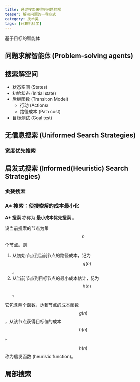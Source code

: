 ```yaml
---
title: 通过搜索来得到问题的解
teaser: 解决问题的一种方式
category: 技术类
tags: [计算机科学]
---
```


基于目标的智能体

问题求解智能体 (Problem-solving agents)
------------




搜索解空间
---------

* 状态空间 (States)
* 初始状态 (Initial state)
* 后继函数 (Transition Model)
	- 行动 (Actions)
	- 路径成本 (Path cost)
* 目标测试 (Goal test)

无信息搜索 (Uniformed Search Strategies)
---------

### 宽度优先搜索 ###



启发式搜索 (Informed(Heuristic) Search Strategies)
---------

### 贪婪搜索 ###

### A* 搜索：使搜索解的成本最小化 ###

__A* 搜索__ 亦称为 __最小成本优先搜索__ 。

设当前搜索的节点为第 $$n$$ 个节点。则

1. 从初始节点到当前节点的路径成本，记为 $$g(n)$$。
2. 从当前节点到目标节点的最小成本估计，记为 $$h(n)$$。

它包含两个函数，达到节点的成本函数 $$g(n)$$，从该节点获得目标值的成本 $$h(n)$$。

$$h(n)$$ 称为启发函数 (heuristic function)。

局部搜索
-------